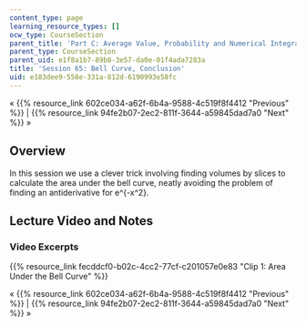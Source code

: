 ```yaml
---
content_type: page
learning_resource_types: []
ocw_type: CourseSection
parent_title: 'Part C: Average Value, Probability and Numerical Integration'
parent_type: CourseSection
parent_uid: e1f8a1b7-89b8-3e57-da0e-01f4ada7283a
title: 'Session 65: Bell Curve, Conclusion'
uid: e183dee9-558e-331a-812d-6190993e58fc
---
```


« {{% resource_link 602ce034-a62f-6b4a-9588-4c519f8f4412 "Previous" %}} | {{% resource_link 94fe2b07-2ec2-811f-3644-a59845dad7a0 "Next" %}} »

Overview
--------

In this session we use a clever trick involving finding volumes by slices to calculate the area under the bell curve, neatly avoiding the problem of finding an antiderivative for e^{-x^2}.

Lecture Video and Notes
-----------------------

### Video Excerpts

{{% resource_link fecddcf0-b02c-4cc2-77cf-c201057e0e83 "Clip 1: Area Under the Bell Curve" %}}

« {{% resource_link 602ce034-a62f-6b4a-9588-4c519f8f4412 "Previous" %}} | {{% resource_link 94fe2b07-2ec2-811f-3644-a59845dad7a0 "Next" %}} »